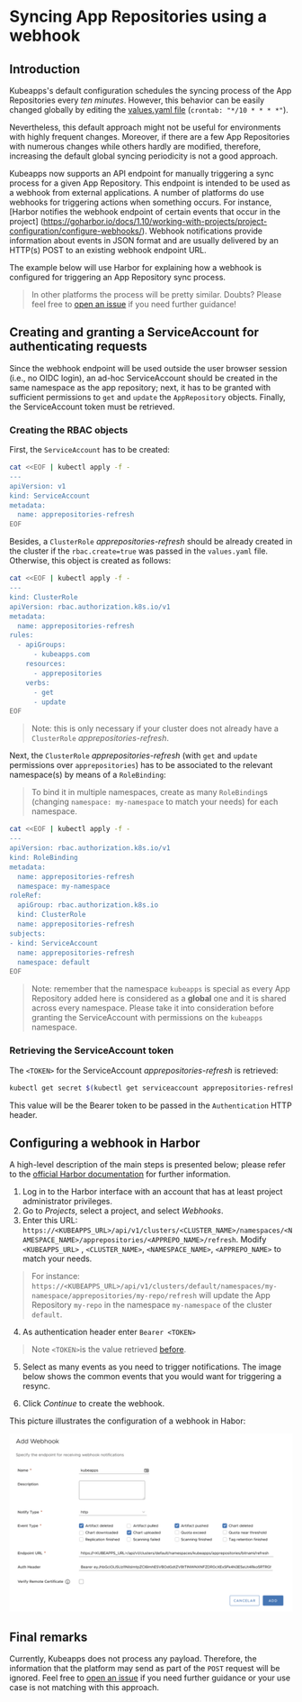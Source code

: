 
# Syncing App Repositories using a webhook

##  Introduction

Kubeapps's default configuration schedules the syncing process of the App Repositories every *ten minutes*. However, this behavior can be easily changed globally by editing the [values.yaml file](https://github.com/kubeapps/kubeapps/blob/master/chart/kubeapps/values.yaml#L215) (`crontab: "*/10 * * * *"`).

Nevertheless, this default approach might not be useful for environments with highly frequent changes. Moreover, if there are a few App Repositories with numerous changes while others hardly are modified, therefore, increasing the default global syncing periodicity is not a good approach.

Kubeapps now supports an API endpoint for manually triggering a sync process for a given App Repository. This endpoint is intended to be used as a webhook from external applications.
A number of platforms do use webhooks for triggering actions when something occurs. For instance, [Harbor notifies the webhook endpoint of certain events that occur in the project]
(https://goharbor.io/docs/1.10/working-with-projects/project-configuration/configure-webhooks/).
Webhook notifications provide information about events in JSON format and are usually delivered by an HTTP(s) POST to an existing webhook endpoint URL.

The example below will use Harbor for explaining how a webhook is configured for triggering an App Repository sync process.
> In other platforms the process will be pretty similar. Doubts? Please feel free to [open an issue](https://github.com/kubeapps/kubeapps/issues/new) if you need further guidance!


## Creating and granting a ServiceAccount for authenticating requests

Since the webhook endpoint will be used outside the user browser session (i.e., no OIDC login), an ad-hoc ServiceAccount should be created in the same namespace as the app repository; next, it has to be granted with sufficient permissions to `get` and `update` the `AppRepository` objects. Finally, the ServiceAccount token must be retrieved.

### Creating the RBAC objects

First, the `ServiceAccount` has to be created:

```bash
cat <<EOF | kubectl apply -f -
---
apiVersion: v1
kind: ServiceAccount
metadata:
  name: apprepositories-refresh
EOF
```

Besides, a `ClusterRole` *apprepositories-refresh* should be already created in the cluster if the `rbac.create=true` was passed in the `values.yaml`  file. Otherwise, this object is created as follows:

```bash
cat <<EOF | kubectl apply -f -
---
kind: ClusterRole
apiVersion: rbac.authorization.k8s.io/v1
metadata:
  name: apprepositories-refresh
rules:
  - apiGroups:
      - kubeapps.com
    resources:
      - apprepositories
    verbs:
      - get
      - update
EOF
```
> Note: this is only necessary if your cluster does not already have a `ClusterRole` *apprepositories-refresh*.

Next, the `ClusterRole` *apprepositories-refresh* (with `get` and `update` permissions over `apprepositories`) has to be associated to the relevant namespace(s) by means of a `RoleBinding`:

> To bind it in multiple namespaces, create as many `RoleBinding`s (changing `namespace: my-namespace` to match your needs) for each namespace.

```bash
cat <<EOF | kubectl apply -f -
---
apiVersion: rbac.authorization.k8s.io/v1
kind: RoleBinding
metadata:
  name: apprepositories-refresh
  namespace: my-namespace
roleRef:
  apiGroup: rbac.authorization.k8s.io
  kind: ClusterRole
  name: apprepositories-refresh
subjects:
- kind: ServiceAccount
  name: apprepositories-refresh
  namespace: default
EOF
```
> Note: remember that the namespace `kubeapps` is special as every App Repository added here is considered as a **global** one and it is shared across every namespace. Please take it into consideration before granting the ServiceAccount with permissions on the `kubeapps` namespace.


### Retrieving the ServiceAccount token

The `<TOKEN>`  for the ServiceAccount *apprepositories-refresh* is retrieved:

```bash
kubectl get secret $(kubectl get serviceaccount apprepositories-refresh -o jsonpath='{range .secrets[*]}{.name}{"\n"}{end}' | grep apprepositories-refresh) -o jsonpath='{.data.token}' -o go-template='{{.data.token | base64decode}}' && echo
```
This value will be the Bearer token to be passed in the `Authentication` HTTP header.

## Configuring a webhook in Harbor

A high-level description of the main steps is presented below; please refer to the [official Harbor documentation](https://goharbor.io/docs/1.10/working-with-projects/project-configuration/configure-webhooks/) for further information.

1. Log in to the Harbor interface with an account that has at least project administrator privileges.
2. Go to  *Projects*, select a project, and select  *Webhooks*.
3. Enter this URL: `https://<KUBEAPPS_URL>/api/v1/clusters/<CLUSTER_NAME>/namespaces/<NAMESPACE_NAME>/apprepositories/<APPREPO_NAME>/refresh`. Modify `<KUBEAPPS_URL>` , `<CLUSTER_NAME>`, `<NAMESPACE_NAME>`, `<APPREPO_NAME>` to match your needs. 
  > For instance: `https://<KUBEAPPS_URL>/api/v1/clusters/default/namespaces/my-namespace/apprepositories/my-repo/refresh` will update the App Repository `my-repo` in the namespace `my-namespace` of the cluster `default`.
  
4.  As authentication header enter `Bearer <TOKEN>`
  > Note `<TOKEN>`is the value retrieved [before](#retrieving-the-serviceaccount-token).
  
5. Select as many events as you need to trigger notifications. The image below shows the common events that you would want for triggering a resync.

6.  Click  *Continue*  to create the webhook.

This picture illustrates the configuration of a webhook in Habor:

  ![Configuring a webhook in Harbor](../img/harbor-webhook.png)

## Final remarks

Currently, Kubeapps does not process any payload. Therefore, the information that the platform may send as part of the `POST` request will be ignored.
Feel free to [open an issue](https://github.com/kubeapps/kubeapps/issues/new) if you need further guidance or your use case is not matching with this approach.
